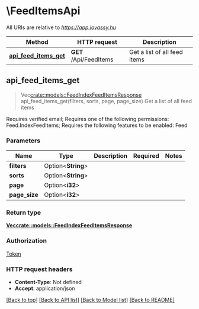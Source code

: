 # \FeedItemsApi

All URIs are relative to *https://app.lovassy.hu*

Method | HTTP request | Description
------------- | ------------- | -------------
[**api_feed_items_get**](FeedItemsApi.md#api_feed_items_get) | **GET** /Api/FeedItems | Get a list of all feed items



## api_feed_items_get

> Vec<crate::models::FeedIndexFeedItemsResponse> api_feed_items_get(filters, sorts, page, page_size)
Get a list of all feed items

Requires verified email; Requires one of the following permissions: Feed.IndexFeedItems; Requires the following features to be enabled: Feed

### Parameters


Name | Type | Description  | Required | Notes
------------- | ------------- | ------------- | ------------- | -------------
**filters** | Option<**String**> |  |  |
**sorts** | Option<**String**> |  |  |
**page** | Option<**i32**> |  |  |
**page_size** | Option<**i32**> |  |  |

### Return type

[**Vec<crate::models::FeedIndexFeedItemsResponse>**](FeedIndexFeedItemsResponse.md)

### Authorization

[Token](../README.md#Token)

### HTTP request headers

- **Content-Type**: Not defined
- **Accept**: application/json

[[Back to top]](#) [[Back to API list]](../README.md#documentation-for-api-endpoints) [[Back to Model list]](../README.md#documentation-for-models) [[Back to README]](../README.md)

